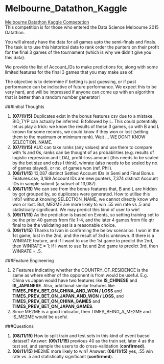 # Melbourne_Datathon_Kaggle
[Melbourne Datathon Kaggle Competetion](https://inclass.kaggle.com/c/melbourne-datathon-2015/)  
This competition is for those who entered the Data Science Melbourne 2015 Datathon.  

You will already have the data for all games upto the semi-finals and finals. The task is to use this historical data to rank order the punters on their profit for the final 3 games of the tournament (which is why we didn't give you this data).  

We provide the list of Account_IDs to make predictions for, along with some limited features for the final 3 games that you may make use of.  

The objective is to determine if betting is just guessing, or if past performance can be indicative of future performance. We expect this to be very hard, and will be impressed if anyone can come up with an algorithm that is better than a random number generator!  

###Initial Thoughts
1. **(07/11/15)** Duplicates exist in the bonus features csv due to a mistake. BID_TYP can actually be inferred: B followed by L. This could potentially let us play a trick: we know the results of these 3 games, so with B and L known for some records, we could know if they won or lost (setting them to the maximum or minimum rank). Wait ... WE DONT KNOW SELECTION_NAME.  
2. **(07/11/15)** AUC can take ranks (any values) and use them to compare with 1s and 0s, ranks can be thought of as probabilities (e.g. results of logistic regression and LDA), profit-loss amount (this needs to be scaled by the bet size and odss I think), winrate (also needs to be scaled by no. of games played), or no. of games won (ref. Phil).  
3. **(08/11/15)** 13,087 distinct Settled Account IDs in Semi and Final Bonus Features.csv, 3,169 Account IDs are new punters, 7,374 distinct Account IDs in sample submit (a subset of 13,087). 
4. **(08/11/15)** We can see from the bonus features that, B and L are hidden by got grouped by, so duplicates were generated. How to utilise this info? without knowing SELECTION_NAME, we cannot directly know who won or lost. But, ME2ME are more likely to win .55 win rate vs .5 and statistically significant. We may predict this kind of user to win!
5. **(09/11/15)** As the prediction is based on Events, so setting training set to be the prior 40 games from file 1-4, and the later 4 games from file qtr final to be the validating set is a reasonable choice.
6. **(09/11/15)** Thanks to Ivan in confirming the below scenarios: I won in the 1st game, lost in the 2nd, and the result of 3rd is unknown. If there is a WINRATE feature, and if I want to use the 1st game to predict the 2nd, then WINRATE = 1; If I want to use 1st and 2nd game to predict 3rd, then WINRATE = .5.

###Feature Engineering
1. 2 Features indicating whether the COUNTRY_OF_RESIDENCE is the same as where either of the opponent is from would be useful. E.g. China vs Japan would have two features like **IS_CHINESE** and **IS_JAPANESE**. Also, additional similar features like  **TIMES_PREV_BET_ON_CHINA_AND_WON / LOSS** and  **TIMES_PREV_BET_ON_JAPAN_AND_WON / LOSS**, and  **TIMES_PREV_BET_ON_CHINA_GAMES** and  **TIMES_PREV_BET_ON_JAPAN_GAMES**.
2. Since ME2ME is a good indicator, then TIMES_BEING_A_ME2ME and IS_ME2ME would be useful.

###Questions
1. **(08/11/15)** How to split train and test sets in this kind of event baesd dataset?
Answer: **(09/11/15)** previous 40 as the train set, later 4 as the test set, and sample the users to do cross-validation (**confirmed**).
2. **(08/11/15)** ME2ME more likely to win?
Answer: **(08/11/15)** yes, .55 win rate vs .5 and statistically significant (**confirmed**).
